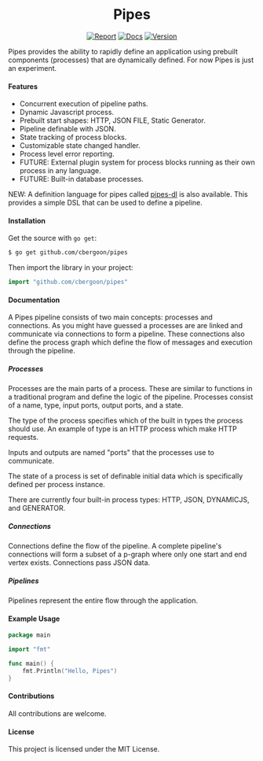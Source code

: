 <h1 align="center">Pipes</h1>
<p align="center">
<a href="https://goreportcard.com/report/github.com/cbergoon/pipes"><img src="https://goreportcard.com/badge/github.com/cbergoon/pipes-dl?1=1" alt="Report"></a>
<a href="https://godoc.org/github.com/cbergoon/pipes"><img src="https://img.shields.io/badge/godoc-reference-brightgreen.svg" alt="Docs"></a>
<a href="#"><img src="https://img.shields.io/badge/version-0.1.0-brightgreen.svg" alt="Version"></a>
</p>

Pipes provides the ability to rapidly define an application using prebuilt components (processes) that are dynamically
defined. For now Pipes is just an experiment.

#### Features

* Concurrent execution of pipeline paths.
* Dynamic Javascript process.
* Prebuilt start shapes: HTTP, JSON FILE, Static Generator.
* Pipeline definable with JSON.
* State tracking of process blocks.
* Customizable state changed handler.
* Process level error reporting.
* FUTURE: External plugin system for process blocks running as their own process in any language.
* FUTURE: Built-in database processes.

NEW: A definition language for pipes called [pipes-dl](https://github.com/cbergoon/pipes-dl) is also available. This provides a simple
DSL that can be used to define a pipeline.

#### Installation

Get the source with ```go get```:

```bash
$ go get github.com/cbergoon/pipes
```

Then import the library in your project:

```go
import "github.com/cbergoon/pipes"
```

#### Documentation

A Pipes pipeline consists of two main concepts: processes and connections. As you might have guessed a processes are
are linked and communicate via connections to form a pipeline. These connections also define the process graph which
define the flow of messages and execution through the pipeline.

##### Processes

Processes are the main parts of a process. These are similar to functions in a traditional program and define the logic
of the pipeline. Processes consist of a name, type, input ports, output ports, and a state.

The type of the process specifies which of the built in types the process should use. An example of type is an HTTP
process which make HTTP requests.

Inputs and outputs are named "ports" that the processes use to communicate.

The state of a process is set of definable initial data which is specifically defined per process instance.

There are currently four built-in process types: HTTP, JSON, DYNAMICJS, and GENERATOR.

##### Connections

Connections define the flow of the pipeline. A complete pipeline's connections will form a subset of a p-graph where only
one start and end vertex exists. Connections pass JSON data.

##### Pipelines

Pipelines represent the entire flow through the application.

#### Example Usage

```go
package main

import "fmt"

func main() {
    fmt.Println("Hello, Pipes")
}
```

#### Contributions

All contributions are welcome.

#### License

This project is licensed under the MIT License.
